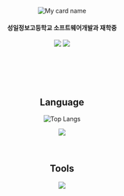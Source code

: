  <div align="center"> 
  
![My card name](https://cardivo-beta.vercel.app/api?name=LEE%20SOLJI&description=Hello,%20I%27m%20Student%20studying%20development.%20&image=https://avatars.githubusercontent.com/u/126930370&colorPattern=%23eaeaea&opacity=0.5&instagram=2solees&github=solji622)

 
<h4>성일정보고등학교 소프트웨어개발과 재학중</h4>

<a href="https://solji0622.notion.site/new-1cd5dae16b8e4e72a1bc3ae4344f2147?pvs=4" target="_blank"><img src="https://img.shields.io/badge/Notion-000000?style=flat&logo=notion&logoColor=white"/></a>
<a href="https://velog.io/@solji0622" target="_blank"><img src="https://img.shields.io/badge/velog-20C997?style=flat&logo=velog&logoColor=white"/></a>

<br/>


<br/>
<br/>
<br/>

 ## Language
  ![Top Langs](https://github-readme-stats.vercel.app/api/top-langs/?username=solji622&layout=compact)
 <div align="center">
  <img src="https://skillicons.dev/icons?i=java,python,js,spring">
</div>

<br/>
<br/>



## Tools
<div align="center">
 <img src="https://skillicons.dev/icons?i=eclipse,vscode,idea,pycharm">
 </div>
</div>

</div>
</div>
<br/>
<br/>


